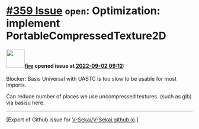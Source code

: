 # [\#359 Issue](https://github.com/V-Sekai/V-Sekai.github.io/issues/359) `open`: Optimization: implement PortableCompressedTexture2D

#### <img src="https://avatars.githubusercontent.com/u/32321?u=c2e06a3d2b49a467aa907e54aa259516440267cc&v=4" width="50">[fire](https://github.com/fire) opened issue at [2022-09-02 09:12](https://github.com/V-Sekai/V-Sekai.github.io/issues/359):

Blocker: Basis Universal with UASTC is too slow to be usable for most imports.

Can reduce number of places we use uncompressed textures. (such as glb) via basisu here.




-------------------------------------------------------------------------------



[Export of Github issue for [V-Sekai/V-Sekai.github.io](https://github.com/V-Sekai/V-Sekai.github.io).]
